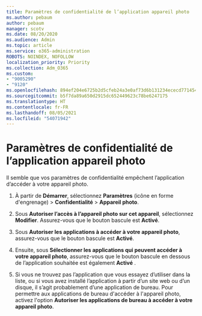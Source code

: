 ```yaml
---
title: Paramètres de confidentialité de l’application appareil photo
ms.author: pebaum
author: pebaum
manager: scotv
ms.date: 08/20/2020
ms.audience: Admin
ms.topic: article
ms.service: o365-administration
ROBOTS: NOINDEX, NOFOLLOW
localization_priority: Priority
ms.collection: Adm_O365
ms.custom:
- "9005290"
- "9120"
ms.openlocfilehash: 894ef204e6725b2d5cfeb24a3e0af73d6b131234ececd771454cae3800acac8c
ms.sourcegitcommit: b5f7da89a650d2915dc652449623c78be6247175
ms.translationtype: HT
ms.contentlocale: fr-FR
ms.lasthandoff: 08/05/2021
ms.locfileid: "54071942"
---
```

# <a name="camera-app-privacy-settings"></a>Paramètres de confidentialité de l’application appareil photo

Il semble que vos paramètres de confidentialité empêchent l’application d’accéder à votre appareil photo.

1.  À partir de **Démarrer**, sélectionnez **Paramètres** (icône en forme d'engrenage) > **Confidentialité** > **Appareil photo**.

2.  Sous **Autoriser l’accès à l’appareil photo sur cet appareil**, sélectionnez **Modifier**. Assurez-vous que le bouton bascule est **Activé**.

3.  Sous **Autoriser les applications à accéder à votre appareil photo**, assurez-vous que le bouton bascule est **Activé**.

4.  Ensuite, sous **Sélectionner les applications qui peuvent accéder à votre appareil photo**, assurez-vous que le bouton bascule en dessous de l’application souhaitée est également **Activé** .

5.  Si vous ne trouvez pas l’application que vous essayez d’utiliser dans la liste, ou si vous avez installé l’application à partir d’un site web ou d’un disque, il s’agit probablement d’une application de bureau. Pour permettre aux applications de bureau d'accéder à l'appareil photo, activez l'option **Autoriser les applications de bureau à accéder à votre appareil photo**.